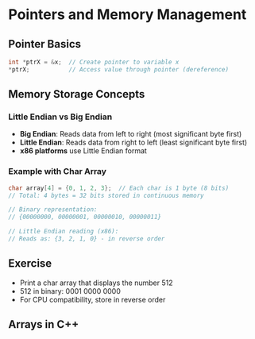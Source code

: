 # Pointers and Memory Management

## Pointer Basics
```cpp
int *ptrX = &x;  // Create pointer to variable x
*ptrX;           // Access value through pointer (dereference)
```

## Memory Storage Concepts

### Little Endian vs Big Endian
- **Big Endian**: Reads data from left to right (most significant byte first)
- **Little Endian**: Reads data from right to left (least significant byte first)
- **x86 platforms** use Little Endian format

### Example with Char Array
```cpp
char array[4] = {0, 1, 2, 3};  // Each char is 1 byte (8 bits)
// Total: 4 bytes = 32 bits stored in continuous memory

// Binary representation:
// {00000000, 00000001, 00000010, 00000011}

// Little Endian reading (x86):
// Reads as: {3, 2, 1, 0} - in reverse order
```

## Exercise
- Print a char array that displays the number 512
- 512 in binary: 0001 0000 0000
- For CPU compatibility, store in reverse order

## Arrays in C++
